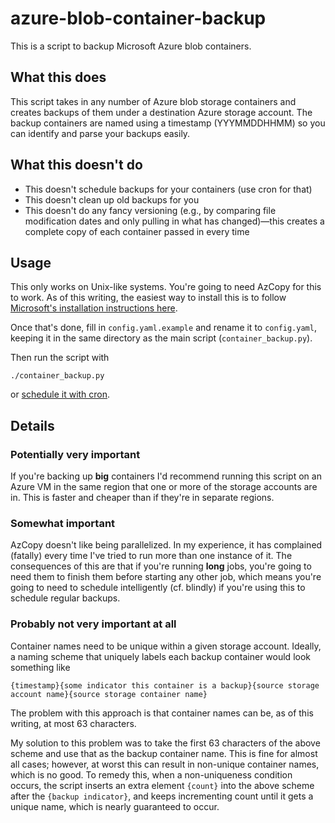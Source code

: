 # azure-blob-container-backup

This is a script to backup Microsoft Azure blob containers.

## What this does

This script takes in any number of Azure blob storage containers and
creates backups of them under a destination Azure storage account. The
backup containers are named using a timestamp (YYYMMDDHHMM) so you can
identify and parse your backups easily.

## What this doesn't do

+ This doesn't schedule backups for your containers (use cron for that)
+ This doesn't clean up old backups for you
+ This doesn't do any fancy versioning (e.g., by comparing file
  modification dates and only pulling in what has changed)—this creates
  a complete copy of each container passed in every time

## Usage

This only works on Unix-like systems. You're going to need AzCopy for
this to work. As of this writing, the easiest way to install this is to
follow [Microsoft's installation instructions
here](https://docs.microsoft.com/en-us/azure/storage/common/storage-use-azcopy-linux).

Once that's done, fill in `config.yaml.example` and rename it to
`config.yaml`, keeping it in the same directory as the main script
(`container_backup.py`).

Then run the script with

```
./container_backup.py
```

or [schedule it with
cron](https://fossbytes.com/how-to-schedule-jobs-in-linux-cron-crontab/).

## Details

### Potentially very important

If you're backing up **big** containers I'd recommend running this
script on an Azure VM in the same region that one or more of the storage
accounts are in. This is faster and cheaper than if they're in separate
regions.

### Somewhat important

AzCopy doesn't like being parallelized. In my experience, it has
complained (fatally) every time I've tried to run more than one instance
of it. The consequences of this are that if you're running **long**
jobs, you're going to need them to finish them before starting any other
job, which means you're going to need to schedule intelligently (cf.
blindly) if you're using this to schedule regular backups.

### Probably not very important at all

Container names need to be unique within a given storage account.
Ideally, a naming scheme that uniquely labels each backup container
would look something like

```
{timestamp}{some indicator this container is a backup}{source storage account name}{source storage container name}
```

The problem with this approach is that container names can be, as of
this writing, at most 63 characters.

My solution to this problem was to take the first 63 characters of the
above scheme and use that as the backup container name. This is fine for
almost all cases; however, at worst this can result in non-unique
container names, which is no good. To remedy this, when a non-uniqueness
condition occurs, the script inserts an extra element `{count}` into the
above scheme after the `{backup indicator}`, and keeps incrementing
count until it gets a unique name, which is nearly guaranteed to occur.
